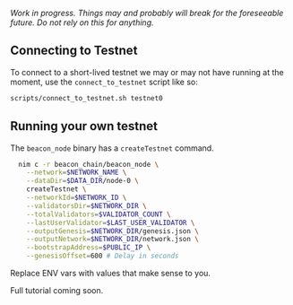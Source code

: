_Work in progress. Things may and probably will break for the foreseeable future. Do not rely on this for anything._

## Connecting to Testnet

To connect to a short-lived testnet we may or may not have running at the moment, use the `connect_to_testnet` script like so:

```bash
scripts/connect_to_testnet.sh testnet0
```

## Running your own testnet

The `beacon_node` binary has a `createTestnet` command.

```bash
  nim c -r beacon_chain/beacon_node \
    --network=$NETWORK_NAME \
    --dataDir=$DATA_DIR/node-0 \
    createTestnet \
    --networkId=$NETWORK_ID \
    --validatorsDir=$NETWORK_DIR \
    --totalValidators=$VALIDATOR_COUNT \
    --lastUserValidator=$LAST_USER_VALIDATOR \
    --outputGenesis=$NETWORK_DIR/genesis.json \
    --outputNetwork=$NETWORK_DIR/network.json \
    --bootstrapAddress=$PUBLIC_IP \
    --genesisOffset=600 # Delay in seconds
```

Replace ENV vars with values that make sense to you.

Full tutorial coming soon.
